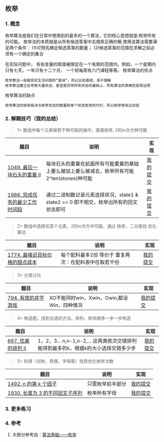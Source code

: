 ## 枚举

### 1. 概念
枚举算法是我们在日常中使用到的最多的一个算法，它的核心思想就是:枚举所有的可能。
枚举法的本质就是从所有候选答案中去搜索正确的解,使用该算法需要满足两个条件：
(1)可预先确定候选答案的数量；
(2)候选答案的范围在求解之前必须有一个确定的集合

在实际问题中， 有些变量的取值被限定在一个有限的范围内。例如，一个星期内只有七天，一年只有十二个月， 一个班每周有六门课程等等。
枚举算法的优点

    枚举算法一般是现实生活问题的“直译”，所以比较直观，易于理解
    枚举算法建立在考察大量状态、甚至是穷举所有状态的基础上，所有算法的真确性容易证明

枚举算法的缺点 

    枚举算法的效率取决与枚举状态的数量和单个状态枚举的代价，所以枚举效率比较低

### 2. 解题技巧（我的总结）

> 1> 数组中每个元素做若干种可能的操作，直接枚举, 2的m次方种可能
> 
| 题目                                                                            | 说明                                                    | 实现                                                                            |
|-------------------------------------------------------------------------------|-------------------------------------------------------|-------------------------------------------------------------------------------|
| [1049. 最后一块石头的重量 II](https://leetcode.cn/problems/last-stone-weight-ii/description/) | 每块石头的重量在前面所有可能重量的基础上要么被加上要么被减去，枚举所有可能2^len(stones)种可能 | [我的提交](https://leetcode.cn/problems/last-stone-weight-ii/submissions/477223198/) |
| [1986. 完成任务的最少工作时间段](https://leetcode.cn/problems/maximum-product-of-the-length-of-two-palindromic-subsequences/description) | 通过二进制数记录元素选择状况，state1 & state2 == 0 即不相交，枚举出所有的回文状态即可 | [我的提交](https://leetcode.cn/problems/maximum-product-of-the-length-of-two-palindromic-subsequences/submissions/504255231/) |

> 2> 数组中选择任意个元素，2的m次方中可能，通过 排序，二分查找 优化算法
>
| 题目                                                                        | 说明                           | 实现                                                                            |
|---------------------------------------------------------------------------|------------------------------|-------------------------------------------------------------------------------|
| [1774. 最接近目标价格的甜点成本](https://leetcode.cn/problems/closest-dessert-cost/description/) | 每个配料最多2份 等价于 重复两次：在配料表中任取若干份 | [我的提交](https://leetcode.cn/problems/closest-dessert-cost/submissions/478095922/) |

> 3> 分类讨论
>
| 题目                                                                        | 说明                             | 实现                                                                            |
|---------------------------------------------------------------------------|--------------------------------|-------------------------------------------------------------------------------|
| [794. 有效的井字游戏](https://leetcode.cn/problems/valid-tic-tac-toe-state/description/) | XO不能同时win，Xwin，Owin,都没Win，四种情况 | [我的提交](https://leetcode.cn/problems/valid-tic-tac-toe-state/submissions/490566208/) |

> 4> 构造题，找到合适的方法、排列、枚举顺序一步一步构造
>
| 题目                                                                        | 说明                                                    | 实现                                                                            |
|---------------------------------------------------------------------------|-------------------------------------------------------|-------------------------------------------------------------------------------|
| [667. 优美的排列 II](https://leetcode.cn/problems/beautiful-arrangement-ii/description/) | 1，2，3... n,n-1,n-2,... 这两类依次交错排列能得到最多的k，根据k的大小选择交错多少步 | [我的提交](https://leetcode.cn/problems/beautiful-arrangement-ii/submissions/491176947/) |

> 5> 利用（对称、奇偶、字母等）性质优化枚举次数
>
| 题目                                                                        | 说明       | 实现                                                                            |
|---------------------------------------------------------------------------|----------|-------------------------------------------------------------------------------|
| [1492. n 的第 k 个因子](https://leetcode.cn/problems/the-kth-factor-of-n/description/) | 只需枚举前半部分 | [我的提交](https://leetcode.cn/problems/the-kth-factor-of-n/submissions/493607495/) |
| [1930. 长度为 3 的不同回文子序列](https://leetcode.cn/problems/unique-length-3-palindromic-subsequences/description/) | 枚举所有字母   | [我的提交](https://leetcode.cn/problems/unique-length-3-palindromic-subsequences/submissions/496212668/) |


### 3. 更多练习


### 4. 参考
1. 大部分参考自：[算法基础——枚举](https://blog.csdn.net/weixin_45652283/article/details/131244459?utm_medium=distribute.pc_relevant.none-task-blog-2~default~baidujs_baidulandingword~default-1-131244459-blog-129442726.235^v38^pc_relevant_sort_base3&spm=1001.2101.3001.4242.2&utm_relevant_index=4) 